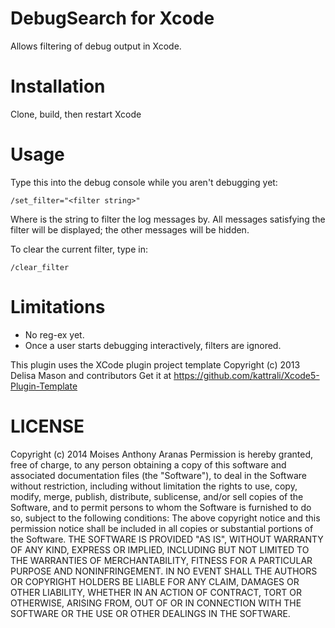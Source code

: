 DebugSearch for Xcode
=====================

Allows filtering of debug output in Xcode.

Installation
============
Clone, build, then restart Xcode

Usage
====
Type this into the debug console while you aren't debugging yet:

    /set_filter="<filter string>"

Where <filter string> is the string to filter the log messages by. All messages satisfying the filter will be displayed; the other messages will be hidden.

To clear the current filter, type in:

    /clear_filter

Limitations
===========      
- No reg-ex yet.
- Once a user starts debugging interactively, filters are ignored.

This plugin uses the XCode plugin project template Copyright (c) 2013 Delisa Mason and contributors
Get it at https://github.com/kattrali/Xcode5-Plugin-Template

LICENSE
======
Copyright (c) 2014 Moises Anthony Aranas
Permission is hereby granted, free of charge, to any person obtaining a copy of this software and associated documentation files (the "Software"), to deal in the Software without restriction, including without limitation the rights to use, copy, modify, merge, publish, distribute, sublicense, and/or sell copies of the Software, and to permit persons to whom the Software is furnished to do so, subject to the following conditions:
The above copyright notice and this permission notice shall be included in all copies or substantial portions of the Software.
THE SOFTWARE IS PROVIDED "AS IS", WITHOUT WARRANTY OF ANY KIND, EXPRESS OR IMPLIED, INCLUDING BUT NOT LIMITED TO THE WARRANTIES OF MERCHANTABILITY, FITNESS FOR A PARTICULAR PURPOSE AND NONINFRINGEMENT. IN NO EVENT SHALL THE AUTHORS OR COPYRIGHT HOLDERS BE LIABLE FOR ANY CLAIM, DAMAGES OR OTHER LIABILITY, WHETHER IN AN ACTION OF CONTRACT, TORT OR OTHERWISE, ARISING FROM, OUT OF OR IN CONNECTION WITH THE SOFTWARE OR THE USE OR OTHER DEALINGS IN THE SOFTWARE.

